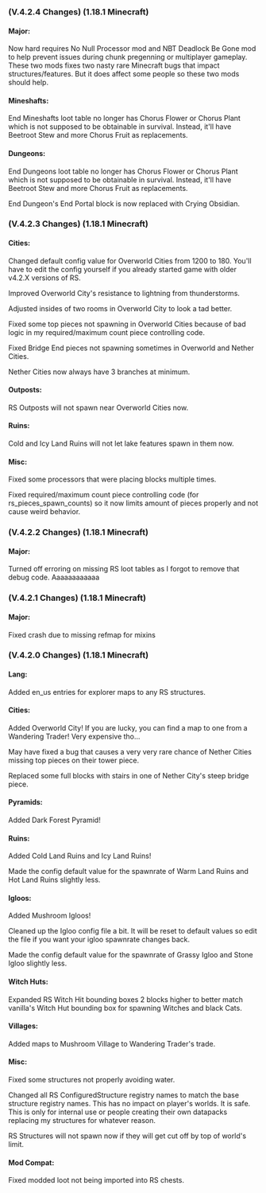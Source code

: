 ### **(V.4.2.4 Changes) (1.18.1 Minecraft)**

#### Major:
Now hard requires No Null Processor mod and NBT Deadlock Be Gone mod to help prevent issues during chunk pregenning or multiplayer gameplay.
  These two mods fixes two nasty rare Minecraft bugs that impact structures/features. But it does affect some people so these two mods should help.

#### Mineshafts:
End Mineshafts loot table no longer has Chorus Flower or Chorus Plant which is not supposed to be obtainable in survival.
  Instead, it'll have Beetroot Stew and more Chorus Fruit as replacements.

#### Dungeons:
End Dungeons loot table no longer has Chorus Flower or Chorus Plant which is not supposed to be obtainable in survival.
  Instead, it'll have Beetroot Stew and more Chorus Fruit as replacements.

End Dungeon's End Portal block is now replaced with Crying Obsidian.


### **(V.4.2.3 Changes) (1.18.1 Minecraft)**

#### Cities:
Changed default config value for Overworld Cities from 1200 to 180. 
  You'll have to edit the config yourself if you already started game with older v4.2.X versions of RS.

Improved Overworld City's resistance to lightning from thunderstorms.

Adjusted insides of two rooms in Overworld City to look a tad better.

Fixed some top pieces not spawning in Overworld Cities because of bad logic in my required/maximum count piece controlling code.

Fixed Bridge End pieces not spawning sometimes in Overworld and Nether Cities.

Nether Cities now always have 3 branches at minimum.

#### Outposts:
RS Outposts will not spawn near Overworld Cities now.

#### Ruins:
Cold and Icy Land Ruins will not let lake features spawn in them now.

#### Misc:
Fixed some processors that were placing blocks multiple times.

Fixed required/maximum count piece controlling code (for rs_pieces_spawn_counts) so it now limits amount of pieces properly and not cause weird behavior.


### **(V.4.2.2 Changes) (1.18.1 Minecraft)**

#### Major:
Turned off erroring on missing RS loot tables as I forgot to remove that debug code. Aaaaaaaaaaaa


### **(V.4.2.1 Changes) (1.18.1 Minecraft)**

#### Major:
Fixed crash due to missing refmap for mixins


### **(V.4.2.0 Changes) (1.18.1 Minecraft)**

#### Lang:
Added en_us entries for explorer maps to any RS structures.

#### Cities:
Added Overworld City! If you are lucky, you can find a map to one from a Wandering Trader! Very expensive tho...

May have fixed a bug that causes a very very rare chance of Nether Cities missing top pieces on their tower piece.

Replaced some full blocks with stairs in one of Nether City's steep bridge piece.

#### Pyramids:
Added Dark Forest Pyramid!

#### Ruins:
Added Cold Land Ruins and Icy Land Ruins!

Made the config default value for the spawnrate of Warm Land Ruins and Hot Land Ruins slightly less.

#### Igloos:
Added Mushroom Igloos!

Cleaned up the Igloo config file a bit. It will be reset to default values so edit the file if you want your igloo spawnrate changes back.

Made the config default value for the spawnrate of Grassy Igloo and Stone Igloo slightly less.

#### Witch Huts:
Expanded RS Witch Hit bounding boxes 2 blocks higher to better match vanilla's Witch Hut bounding box for spawning Witches and black Cats.

#### Villages:
Added maps to Mushroom Village to Wandering Trader's trade.

#### Misc:
Fixed some structures not properly avoiding water.

Changed all RS ConfiguredStructure registry names to match the base structure registry names.
  This has no impact on player's worlds. It is safe. This is only for internal use or people creating their own datapacks replacing my structures for whatever reason.

RS Structures will not spawn now if they will get cut off by top of world's limit. 

#### Mod Compat:
Fixed modded loot not being imported into RS chests.
